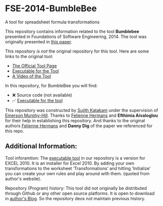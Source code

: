 # FSE-2014-BumbleBee
A tool for spreadsheet formula transformations

This repository contains information related to the tool **Bumblebee** presented in Foundations of Software Engineering, 2014. The tool was originally presented in [this paper](http://dl.acm.org/citation.cfm?id=2661673&dl=ACM&coll=DL).

This repository _is not_ the original repository for this tool. Here are some links to the original tool:
* [The Official Tool Page](http://www.felienne.com/BumbleBee)
* [Executable for the Tool](https://www.dropbox.com/s/1oi55nej8uj0zkz/BumbleBee.zip)
* [A Video of the Tool](http://www.infoq.com/presentations/spreadsheet-refactoring)

In this repository, for BumbleBee you will find:
* :x: Source code (not available)
* :white_check_mark: [Executable for the tool](https://github.com/SoftwareEngineeringToolDemos/FSE-2014-BumbleBee/blob/master/BumbleBee.zip)


This repository was constructed by [Sujith Katakam](https://github.com/sujithktkm) under the supervision of [Emerson Murphy-Hill](https://github.com/CaptainEmerson). Thanks to [Felienne Hermans](http://www.felienne.com/) and **Efthimia Aivaloglou** for their help in establishing this repository. And thanks to the original authors [Felienne Hermans](http://www.felienne.com/) and **Danny Dig** of the paper we referenced for this repo.


Additional Information:
-----------------------

Tool inforamtion:
The [executable tool](https://github.com/SoftwareEngineeringToolDemos/FSE-2014-BumbleBee/blob/master/BumbleBee.zip) in our repository is a version for EXCEL 2010. It  is an installer for Excel 2010. By adding your own transformations to the worksheet ‘Transformations’ and hitting ‘Initialize’ you can create your own rules and play around with them. (quoted from author's website).





Repository (Program) history:
This tool did not originally be distributed through Github or any other open source platforms. It is open to download in [author's Blog](http://www.felienne.com/archives/2964). So the repository deos not maintain previous history.

